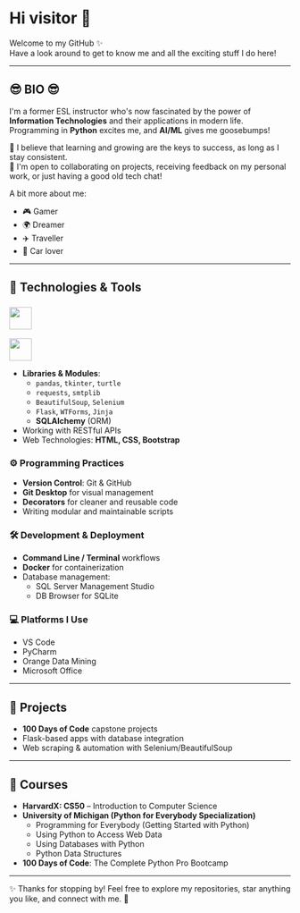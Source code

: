 # Hi visitor 👋

Welcome to my GitHub ✨  
Have a look around to get to know me and all the exciting stuff I do here!

---

## 😎 BIO 😎
I'm a former ESL instructor who's now fascinated by the power of **Information Technologies** and their applications in modern life.  
Programming in **Python** excites me, and **AI/ML** gives me goosebumps!  

🌱 I believe that learning and growing are the keys to success, as long as I stay consistent.  
🤝 I'm open to collaborating on projects, receiving feedback on my personal work, or just having a good old tech chat!  

A bit more about me:
- 🎮 Gamer  
- 🌍 Dreamer  
- ✈️ Traveller  
- 🚗 Car lover  

---

## 🔧 Technologies & Tools

### <img src="https://cdn.jsdelivr.net/gh/devicons/devicon@latest/icons/python/python-original.svg" width="40" height="40" />
<img src="https://cdn.jsdelivr.net/gh/devicons/devicon@latest/icons/html5/html5-original.svg" width="40" height="40" />
          
- **Libraries & Modules**:
  - `pandas`, `tkinter`, `turtle`  
  - `requests`, `smtplib`  
  - `BeautifulSoup`, `Selenium`  
  - `Flask`, `WTForms`, `Jinja`  
  - **SQLAlchemy** (ORM)  
- Working with RESTful APIs  
- Web Technologies: **HTML, CSS, Bootstrap**  

### ⚙️ Programming Practices
- **Version Control**: Git & GitHub  
- **Git Desktop** for visual management  
- **Decorators** for cleaner and reusable code  
- Writing modular and maintainable scripts  

### 🛠️ Development & Deployment
- **Command Line / Terminal** workflows  
- **Docker** for containerization  
- Database management:
  - SQL Server Management Studio  
  - DB Browser for SQLite  

### 💻 Platforms I Use
- VS Code  
- PyCharm  
- Orange Data Mining  
- Microsoft Office  

---

## 📂 Projects
- **100 Days of Code** capstone projects  
- Flask-based apps with database integration  
- Web scraping & automation with Selenium/BeautifulSoup  

---

## 🏅 Courses
- **HarvardX: CS50** – Introduction to Computer Science  
- **University of Michigan (Python for Everybody Specialization)**  
  * Programming for Everybody (Getting Started with Python)  
  * Using Python to Access Web Data  
  * Using Databases with Python  
  * Python Data Structures  
- **100 Days of Code**: The Complete Python Pro Bootcamp  

---

✨ Thanks for stopping by! Feel free to explore my repositories, star anything you like, and connect with me. 🚀
